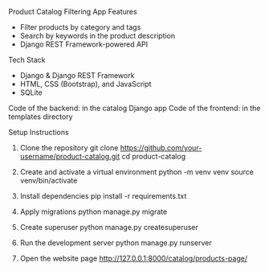 Product Catalog Filtering App
Features

- Filter products by category and tags
- Search by keywords in the product description
- Django REST Framework-powered API

Tech Stack

- Django & Django REST Framework
- HTML, CSS (Bootstrap), and JavaScript
- SQLite

Code of the backend:
in the catalog Django app
Code of the frontend:
in the templates directory 

Setup Instructions
1. Clone the repository
git clone https://github.com/your-username/product-catalog.git
cd product-catalog

2. Create and activate a virtual environment
python -m venv venv
source venv/bin/activate

4. Install dependencies
pip install -r requirements.txt

6. Apply migrations
python manage.py migrate

8. Create superuser
python manage.py createsuperuser

10. Run the development server
python manage.py runserver

11. Open the website page
http://127.0.0.1:8000/catalog/products-page/
